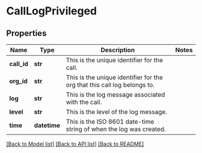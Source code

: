 # CallLogPrivileged

## Properties
Name | Type | Description | Notes
------------ | ------------- | ------------- | -------------
**call_id** | **str** | This is the unique identifier for the call. | 
**org_id** | **str** | This is the unique identifier for the org that this call log belongs to. | 
**log** | **str** | This is the log message associated with the call. | 
**level** | **str** | This is the level of the log message. | 
**time** | **datetime** | This is the ISO 8601 date-time string of when the log was created. | 

[[Back to Model list]](../README.md#documentation-for-models) [[Back to API list]](../README.md#documentation-for-api-endpoints) [[Back to README]](../README.md)

